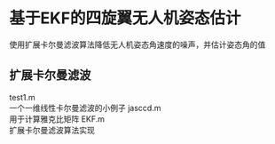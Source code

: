 # 基于EKF的四旋翼无人机姿态估计
使用扩展卡尔曼滤波算法降低无人机姿态角速度的噪声，并估计姿态角的值

## 扩展卡尔曼滤波
test1.m <br> 一个一维线性卡尔曼滤波的小例子
jasccd.m <br> 用于计算雅克比矩阵
EKF.m <br> 扩展卡尔曼滤波算法实现
